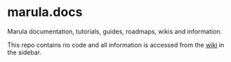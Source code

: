 marula.docs
===========

Marula documentation, tutorials, guides, roadmaps, wikis and information.

This repo contains no code and all information is accessed from the [wiki](https://github.com/Marula/marula.docs/wiki) in the sidebar.
